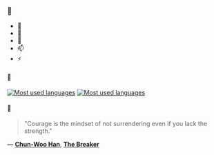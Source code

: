 ### 👋

- 🔭
- 🌱
- 💬
- 📫
- ⚡

#### 🧏

[![Most used languages](https://github-readme-stats-aynah.vercel.app/api/top-langs/?username=aynh&theme=solarized-dark&langs_count=6&layout=compact&hide_title=true)](https://github.com/anuraghazra/github-readme-stats#gh-dark-mode-only)
[![Most used languages](https://github-readme-stats-aynah.vercel.app/api/top-langs/?username=aynh&theme=solarized-light&langs_count=6&layout=compact&hide_title=true)](https://github.com/anuraghazra/github-readme-stats#gh-light-mode-only)

#### 💬

> "Courage is the mindset of not surrendering even if you lack the strength."

&mdash; [**Chun-Woo Han**](https://myanimelist.net/character.php?q=Chun-Woo%20Han&cat=character), [**The Breaker**](https://myanimelist.net/search/all?q=The%20Breaker&cat=all)
